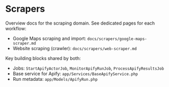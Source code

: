 # Scrapers

Overview docs for the scraping domain. See dedicated pages for each workflow:

- Google Maps scraping and import: `docs/scrapers/google-maps-scraper.md`
- Website scraping (crawler): `docs/scrapers/web-scraper.md`

Key building blocks shared by both:
- Jobs: `StartApifyActorJob`, `MonitorApifyRunJob`, `ProcessApifyResultsJob`
- Base service for Apify: `app/Services/BaseApifyService.php`
- Run metadata: `app/Models/ApifyRun.php`
